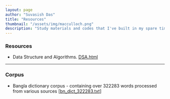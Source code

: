 ```yaml
---
layout: page
author: "Suvasish Das"
title: "Resources"
thumbnail: "/assets/img/macculloch.png"
description: "Study materials and codes that I've built in my spare time"
---
```


### Resources

- Data Structure and Algorithms. [DSA.html](https://suvasish114.github.io/DSA/)

----

### Corpus

- Bangla dictionary corpus - containing over 322283 words processed from various sources [[bn_dict_322283.txt](/assets/res/bn_dict_322283.txt)]

